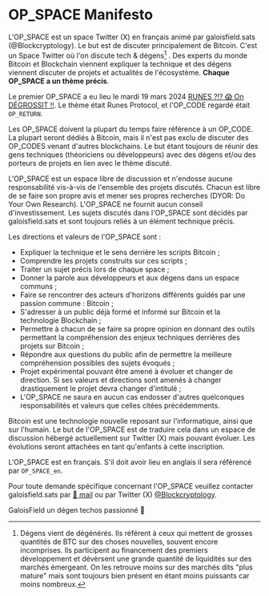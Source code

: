 # OP_SPACE Manifesto

L'OP_SPACE est un space Twitter (X) en français animé par galoisfield.sats (@Blockcryptology). Le but est de discuter principalement de Bitcoin. 
C'est un Space Twitter où l'on discute tech & dégens[^1] .
Des experts du monde Bitcoin et Blockchain viennent expliquer la technique et des dégens viennent discuter de projets et actualités de l'écosystème. 
**Chaque OP_SPACE a un thème précis**. 

Le premier OP_SPACE a eu lieu le mardi 19 mars 2024 [RUNES ?!? 😱 On DÉGROSSIT !!](https://x.com/Blockcryptology/status/1770147012069007811?s=20). 
Le thème était Runes Protocol, et l'OP_CODE regardé était `OP_RETURN`. 

Les OP_SPACE doivent la plupart du temps faire référence à un OP_CODE. La plupart seront dédiés à Bitcoin, mais il n'est pas exclu de discuter des OP_CODES venant d'autres blockchains. Le but étant toujours de réunir des gens techniques (théoriciens ou développeurs) avec des dégens et/ou des porteurs de projets en lien avec le thème discuté. 

L'OP_SPACE est un espace libre de discussion et n'endosse aucune responsabilité vis-à-vis de l'ensemble des projets discutés. Chacun est libre de se faire son propre avis et mener ses propres recherches (DYOR: Do Your Own Research).
L'OP_SPACE ne fournit aucun conseil d'investissement. 
Les sujets discutés dans l'OP_SPACE sont décidés par galoisfield.sats et sont toujours reliés à un élément technique précis. 

Les directions et valeurs de l'OP_SPACE sont : 

- Expliquer la technique et le sens derrière les scripts Bitcoin ;
- Comprendre les projets construits sur ces scripts ; 
- Traiter un sujet précis lors de chaque space ;
- Donner la parole aux développeurs et aux dégens dans un espace communs ; 
- Faire se rencontrer des acteurs d'horizons différents guidés par une passion commune : Bitcoin ;
- S'adresser à un public déjà formé et informé sur Bitcoin et la technologie Blockchain ;
- Permettre à chacun de se faire sa propre opinion en donnant des outils permettant la compréhension des enjeux techniques derrières des projets sur Bitcoin ;
- Répondre aux questions du public afin de permettre la meilleure compréhension possibles des sujets évoqués ;
- Projet expérimental pouvant être amené à évoluer et changer de direction. Si ses valeurs et directions sont amenés à changer drastiquement le projet devra changer d'intitulé ; 
- L'OP_SPACE ne saura en aucun cas endosser d'autres quelconques responsabilités et valeurs que celles citées précédemments.

Bitcoin est une technologie nouvelle reposant sur l'informatique, ainsi que sur l'humain. 
Le but de l'OP_SPACE est de traduire cela dans un espace de discussion hébergé actuellement sur Twitter (X) mais pouvant évoluer. 
Les évolutions seront attachées en tant qu'enfants à cette inscription.

L'OP_SPACE est en français. S'il doit avoir lieu en anglais il sera référencé par `OP_SPACE_en`.

Pour toute demande spécifique concernant l'OP_SPACE veuillez contacter galoisfield.sats par [📨 mail](@mailto:galoisfield2718@gmail.com) ou par Twitter (X) [@Blockcryptology](https://twitter.com/Blockcryptology).

GaloisField un dégen techos passionné 🧡 

[^1]: Dégens vient de dégénérés. Ils référent à ceux qui mettent de grosses quantités de BTC sur des choses nouvelles, souvent encore incomprises. Ils participent au financement des premiers développement et dévèrsent une grande quantité de liquidités sur des marchés émergeant. On les retrouve moins sur des marchés dits "plus mature" mais sont toujours bien présent en étant moins puissants car moins nombreux.